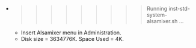 * >>>>>>>>> Running inst-std-system-alsamixer.sh ...
  * Insert Alsamixer menu in Administration.
  * Disk size = 3634776K. Space Used = 4K.
